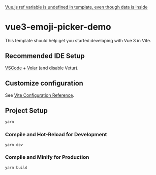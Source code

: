 [Vue.js ref variable is undefined in template, even though data is inside](https://stackoverflow.com/questions/79412326/vue-js-ref-variable-is-undefined-in-template-even-though-data-is-inside)
# vue3-emoji-picker-demo

This template should help get you started developing with Vue 3 in Vite.

## Recommended IDE Setup

[VSCode](https://code.visualstudio.com/) + [Volar](https://marketplace.visualstudio.com/items?itemName=Vue.volar) (and disable Vetur).

## Customize configuration

See [Vite Configuration Reference](https://vite.dev/config/).

## Project Setup

```sh
yarn
```

### Compile and Hot-Reload for Development

```sh
yarn dev
```

### Compile and Minify for Production

```sh
yarn build
```
